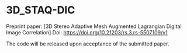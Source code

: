 # 3D_STAQ-DIC
Preprint paper: [3D Stereo Adaptive Mesh Augmented Lagrangian Digital Image Correlation] 
Doi: https://doi.org/10.21203/rs.3.rs-5507109/v1

The code will be released upon acceptance of the submitted paper.
